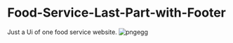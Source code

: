 # Food-Service-Last-Part-with-Footer
Just a Ui of one food service website.
![pngegg](https://user-images.githubusercontent.com/75436573/149746224-4b323d57-5a3e-4076-837c-da7ede0e00c9.png)

